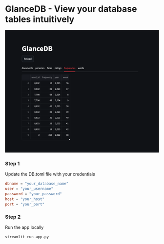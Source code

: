 # GlanceDB - View your database tables intuitively

![image](demo.png)

### Step 1
Update the DB.toml file with your credentials
```toml
dbname = "your_database_name"
user = "your_username"
password = "your_password"
host = "your_host"
port = "your_port"
```

### Step 2
Run the app locally
```bash
streamlit run app.py
```
